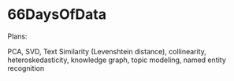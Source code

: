 # 66DaysOfData

Plans:

PCA, SVD, Text Similarity (Levenshtein distance), collinearity, heteroskedasticity, knowledge graph, topic modeling, named entity recognition
